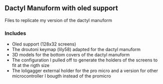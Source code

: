 ## Dactyl Manuform with oled support

 Files to replicate my version of the dactyl manuform



### Includes

- Oled support (128x32 screens)
- The droutoni keymap (lily58) adapted for the dactyl manuform
- 3D models for the bottom covers of the dactyl manuform
- The configuration I pulled off to generate the holders of the screens to fit at the rigth size
- The loligagger external holder for the pro micro and a version for other microcontroller I bougth instead of the promicro
